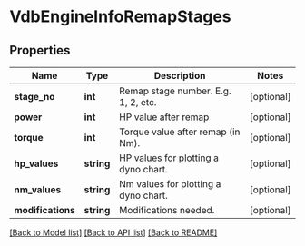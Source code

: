 # VdbEngineInfoRemapStages

## Properties
Name | Type | Description | Notes
------------ | ------------- | ------------- | -------------
**stage_no** | **int** | Remap stage number. E.g. 1, 2, etc. | [optional] 
**power** | **int** | HP value after remap | [optional] 
**torque** | **int** | Torque value after remap (in Nm). | [optional] 
**hp_values** | **string** | HP values for plotting a dyno chart. | [optional] 
**nm_values** | **string** | Nm values for plotting a dyno chart. | [optional] 
**modifications** | **string** | Modifications needed. | [optional] 

[[Back to Model list]](../README.md#documentation-for-models) [[Back to API list]](../README.md#documentation-for-api-endpoints) [[Back to README]](../README.md)

